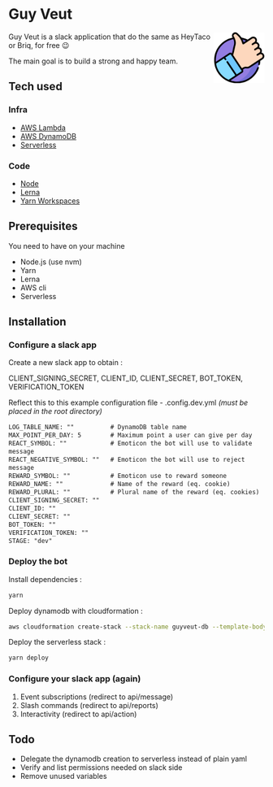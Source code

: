 # Guy Veut
<img align="right" width="100" height="100" src="images/bot_logo.png">

Guy Veut is a slack application that do the same as HeyTaco or Briq, for free :wink:

The main goal is to build a strong and happy team. 

## Tech used

### Infra
 - [AWS Lambda](https://aws.amazon.com/lambda/)
 - [AWS DynamoDB](https://aws.amazon.com/dynamodb/)
 - [Serverless](https://www.serverless.com/)

### Code
 - [Node](https://nodejs.org/)
 - [Lerna](https://lerna.js.org/)
 - [Yarn Workspaces](https://classic.yarnpkg.com/en/docs/workspaces/)

## Prerequisites

You need to have on your machine

 * Node.js (use nvm)
 * Yarn
 * Lerna
 * AWS cli
 * Serverless

## Installation

### Configure a slack app

Create a new slack app to obtain :

CLIENT_SIGNING_SECRET, CLIENT_ID, CLIENT_SECRET, BOT_TOKEN, VERIFICATION_TOKEN

Reflect this to this example configuration file - .config.dev.yml *(must be placed in the root directory)*
```
LOG_TABLE_NAME: ""          # DynamoDB table name
MAX_POINT_PER_DAY: 5        # Maximum point a user can give per day
REACT_SYMBOL: ""            # Emoticon the bot will use to validate message
REACT_NEGATIVE_SYMBOL: ""   # Emoticon the bot will use to reject message
REWARD_SYMBOL: ""           # Emoticon use to reward someone
REWARD_NAME: ""             # Name of the reward (eq. cookie)
REWARD_PLURAL: ""           # Plural name of the reward (eq. cookies)
CLIENT_SIGNING_SECRET: ""   
CLIENT_ID: ""
CLIENT_SECRET: ""
BOT_TOKEN: ""
VERIFICATION_TOKEN: ""
STAGE: "dev"
```

### Deploy the bot

Install dependencies :

```bash
yarn
```

Deploy dynamodb with cloudformation :

```bash
aws cloudformation create-stack --stack-name guyveut-db --template-body file://cloudformation.yaml
```

Deploy the serverless stack :

```bash
yarn deploy
```

### Configure your slack app (again)

  1. Event subscriptions (redirect to api/message)
  1. Slash commands (redirect to api/reports)
  1. Interactivity (redirect to api/action)

## Todo

 * Delegate the dynamodb creation to serverless instead of plain yaml
 * Verify and list permissions needed on slack side
 * Remove unused variables

